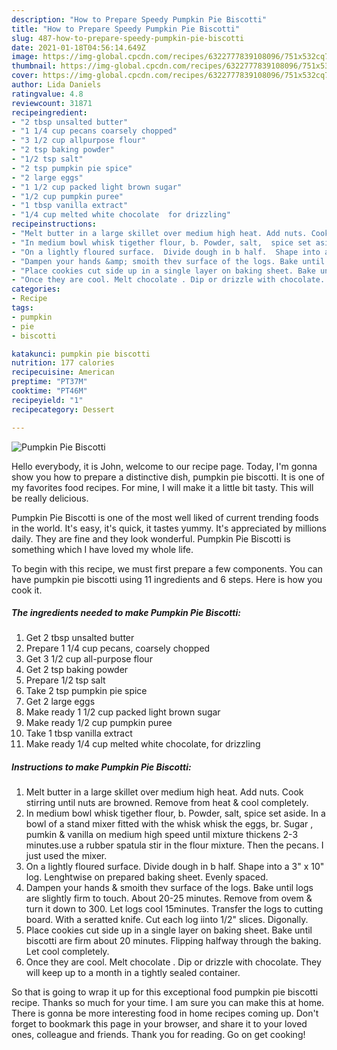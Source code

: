 ```yaml
---
description: "How to Prepare Speedy Pumpkin Pie Biscotti"
title: "How to Prepare Speedy Pumpkin Pie Biscotti"
slug: 487-how-to-prepare-speedy-pumpkin-pie-biscotti
date: 2021-01-18T04:56:14.649Z
image: https://img-global.cpcdn.com/recipes/6322777839108096/751x532cq70/pumpkin-pie-biscotti-recipe-main-photo.jpg
thumbnail: https://img-global.cpcdn.com/recipes/6322777839108096/751x532cq70/pumpkin-pie-biscotti-recipe-main-photo.jpg
cover: https://img-global.cpcdn.com/recipes/6322777839108096/751x532cq70/pumpkin-pie-biscotti-recipe-main-photo.jpg
author: Lida Daniels
ratingvalue: 4.8
reviewcount: 31871
recipeingredient:
- "2 tbsp unsalted butter"
- "1 1/4 cup pecans coarsely chopped"
- "3 1/2 cup allpurpose flour"
- "2 tsp baking powder"
- "1/2 tsp salt"
- "2 tsp pumpkin pie spice"
- "2 large eggs"
- "1 1/2 cup packed light brown sugar"
- "1/2 cup pumpkin puree"
- "1 tbsp vanilla extract"
- "1/4 cup melted white chocolate  for drizzling"
recipeinstructions:
- "Melt butter in a large skillet over medium high heat. Add nuts. Cook stirring until nuts are browned. Remove from heat &amp; cool completely."
- "In medium bowl whisk tigether flour, b. Powder, salt,  spice set aside. In a bowl of a stand mixer fitted with the whisk whisk the eggs, br. Sugar , pumkin &amp; vanilla on medium high speed until mixture thickens 2-3 minutes.use  a rubber spatula stir in the flour mixture. Then the pecans. I just used the mixer."
- "On a lightly floured surface.  Divide dough in b half.  Shape into a 3&#34; x 10&#34; log. Lenghtwise on prepared baking sheet. Evenly spaced."
- "Dampen your hands &amp; smoith thev surface of the logs. Bake until logs are slightly firm to touch.  About 20-25 minutes. Remove from ovem &amp; turn it down to 300. Let logs cool 15minutes. Transfer the logs to cutting board. With a seratted knife. Cut each log iinto 1/2&#34; slices. Digonally."
- "Place cookies cut side up in a single layer on baking sheet. Bake until biscotti are firm about 20 minutes. Flipping halfway through the baking. Let cool completely."
- "Once they are cool. Melt chocolate . Dip or drizzle with chocolate.  They will keep up to a month in a tightly sealed container."
categories:
- Recipe
tags:
- pumpkin
- pie
- biscotti

katakunci: pumpkin pie biscotti 
nutrition: 177 calories
recipecuisine: American
preptime: "PT37M"
cooktime: "PT46M"
recipeyield: "1"
recipecategory: Dessert

---
```



![Pumpkin Pie Biscotti](https://img-global.cpcdn.com/recipes/6322777839108096/751x532cq70/pumpkin-pie-biscotti-recipe-main-photo.jpg)

Hello everybody, it is John, welcome to our recipe page. Today, I'm gonna show you how to prepare a distinctive dish, pumpkin pie biscotti. It is one of my favorites food recipes. For mine, I will make it a little bit tasty. This will be really delicious.

Pumpkin Pie Biscotti is one of the most well liked of current trending foods in the world. It's easy, it's quick, it tastes yummy. It's appreciated by millions daily. They are fine and they look wonderful. Pumpkin Pie Biscotti is something which I have loved my whole life.




To begin with this recipe, we must first prepare a few components. You can have pumpkin pie biscotti using 11 ingredients and 6 steps. Here is how you cook it.

<!--inarticleads1-->

##### The ingredients needed to make Pumpkin Pie Biscotti:

1. Get 2 tbsp unsalted butter
1. Prepare 1 1/4 cup pecans, coarsely chopped
1. Get 3 1/2 cup all-purpose flour
1. Get 2 tsp baking powder
1. Prepare 1/2 tsp salt
1. Take 2 tsp pumpkin pie spice
1. Get 2 large eggs
1. Make ready 1 1/2 cup packed light brown sugar
1. Make ready 1/2 cup pumpkin puree
1. Take 1 tbsp vanilla extract
1. Make ready 1/4 cup melted white chocolate,  for drizzling




<!--inarticleads2-->

##### Instructions to make Pumpkin Pie Biscotti:

1. Melt butter in a large skillet over medium high heat. Add nuts. Cook stirring until nuts are browned. Remove from heat &amp; cool completely.
1. In medium bowl whisk tigether flour, b. Powder, salt,  spice set aside. In a bowl of a stand mixer fitted with the whisk whisk the eggs, br. Sugar , pumkin &amp; vanilla on medium high speed until mixture thickens 2-3 minutes.use  a rubber spatula stir in the flour mixture. Then the pecans. I just used the mixer.
1. On a lightly floured surface.  Divide dough in b half.  Shape into a 3&#34; x 10&#34; log. Lenghtwise on prepared baking sheet. Evenly spaced.
1. Dampen your hands &amp; smoith thev surface of the logs. Bake until logs are slightly firm to touch.  About 20-25 minutes. Remove from ovem &amp; turn it down to 300. Let logs cool 15minutes. Transfer the logs to cutting board. With a seratted knife. Cut each log iinto 1/2&#34; slices. Digonally.
1. Place cookies cut side up in a single layer on baking sheet. Bake until biscotti are firm about 20 minutes. Flipping halfway through the baking. Let cool completely.
1. Once they are cool. Melt chocolate . Dip or drizzle with chocolate.  They will keep up to a month in a tightly sealed container.




So that is going to wrap it up for this exceptional food pumpkin pie biscotti recipe. Thanks so much for your time. I am sure you can make this at home. There is gonna be more interesting food in home recipes coming up. Don't forget to bookmark this page in your browser, and share it to your loved ones, colleague and friends. Thank you for reading. Go on get cooking!
